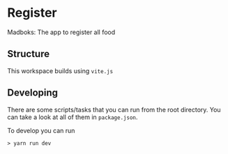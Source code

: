 # Register
Madboks: The app to register all food

## Structure
This workspace builds using `vite.js`
## Developing

There are some scripts/tasks that you can run from the root directory. You can take a look at all of them in `package.json`. 

To develop you can run

```tap
> yarn run dev
```